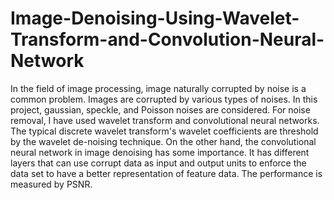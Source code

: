 # Image-Denoising-Using-Wavelet-Transform-and-Convolution-Neural-Network

In the field of image processing, image naturally corrupted by noise is a common problem. Images are corrupted by various types of noises. In this project, gaussian, speckle, and Poisson noises are considered. For noise removal, I have used wavelet transform and convolutional neural networks. The typical discrete wavelet transform's wavelet coefficients are threshold by the wavelet de-noising technique. On the other hand, the convolutional neural network in image denoising has some importance. It has different layers that can use corrupt data as input and output units to enforce the data set to have a better representation of feature data. The performance is measured by PSNR.
